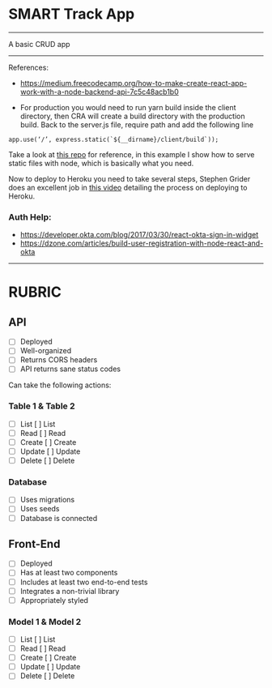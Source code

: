 # SMART Track App

---

A basic CRUD app

---
References:
- https://medium.freecodecamp.org/how-to-make-create-react-app-work-with-a-node-backend-api-7c5c48acb1b0

- For production you would need to run yarn build inside the client directory, then CRA will create a build directory with the production build. Back to the server.js file, require path and add the following line
```
app.use(‘/’, express.static(`${__dirname}/client/build`));
```
Take a look at [this repo](https://github.com/esausilva/quick-node-server/blob/master/server.js) for reference, in this example I show how to serve static files with node, which is basically what you need.

Now to deploy to Heroku you need to take several steps, Stephen Grider does an excellent job in [this video](https://youtu.be/Ru3Rj_hM8bo) detailing the process on deploying to Heroku.


### Auth Help: 
- https://developer.okta.com/blog/2017/03/30/react-okta-sign-in-widget
- https://dzone.com/articles/build-user-registration-with-node-react-and-okta

---

# RUBRIC

## API

* [ ] Deployed
* [ ] Well-organized
* [ ] Returns CORS headers
* [ ] API returns sane status codes

Can take the following actions:

### Table 1 & Table 2

* [ ] List   [ ] List
* [ ] Read   [ ] Read    
* [ ] Create [ ] Create
* [ ] Update [ ] Update
* [ ] Delete [ ] Delete

### Database

* [ ] Uses migrations
* [ ] Uses seeds
* [ ] Database is connected

## Front-End

* [ ] Deployed
* [ ] Has at least two components
* [ ] Includes at least two end-to-end tests
* [ ] Integrates a non-trivial library
* [ ] Appropriately styled

### Model 1 & Model 2

* [ ] List   [ ] List
* [ ] Read   [ ] Read    
* [ ] Create [ ] Create
* [ ] Update [ ] Update
* [ ] Delete [ ] Delete
